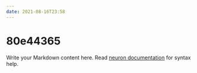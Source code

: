 ```yaml
---
date: 2021-08-16T23:58
---
```


# 80e44365

Write your Markdown content here. Read [neuron documentation](https://neuron.zettel.page/2011404.html) for syntax help.

